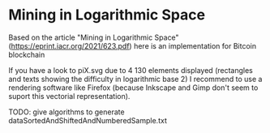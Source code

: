 # Mining in Logarithmic Space
Based on the article "Mining in Logarithmic Space" (https://eprint.iacr.org/2021/623.pdf) here is an implementation for Bitcoin blockchain

If you have a look to piX.svg due to 4 130 elements displayed (rectangles and texts showing the difficulty in logarithmic base 2) I recommend to use a rendering software like Firefox (because Inkscape and Gimp don't seem to suport this vectorial representation).

TODO: give algorithms to generate dataSortedAndShiftedAndNumberedSample.txt